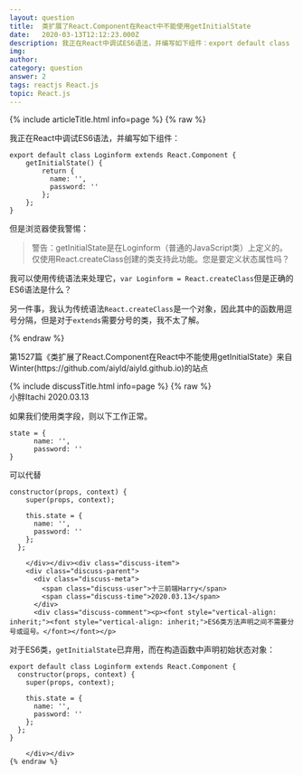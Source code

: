 ```yaml
---
layout: question
title:  类扩展了React.Component在React中不能使用getInitialState
date:   2020-03-13T12:12:23.000Z
description: 我正在React中调试ES6语法，并编写如下组件：export default class Loginform extends React.Compo...
img: 
author: 
category: question
answer: 2
tags: reactjs React.js
topic: React.js
---
```

<div class="article-root">
  <div class="article">
    {% include articleTitle.html info=page %}
    {% raw %}
    <div class="article-content"><p><font style="vertical-align: inherit;"><font style="vertical-align: inherit;">我正在React中调试ES6语法，并编写如下组件：</font></font></p>

<pre><code>export default class Loginform extends React.Component {<font></font>
    getInitialState() {<font></font>
        return {<font></font>
          name: '',<font></font>
          password: ''<font></font>
        };<font></font>
    };<font></font>
}<font></font>
</code></pre>

<p><font style="vertical-align: inherit;"><font style="vertical-align: inherit;">但是浏览器使我警惕：</font></font></p>

<blockquote>
  <p><font style="vertical-align: inherit;"><font style="vertical-align: inherit;">警告：getInitialState是在Loginform（普通的JavaScript类）上定义的。</font><font style="vertical-align: inherit;">仅使用React.createClass创建的类支持此功能。</font><font style="vertical-align: inherit;">您是要定义状态属性吗？</font></font></p>
</blockquote>

<p><font style="vertical-align: inherit;"><font style="vertical-align: inherit;">我可以使用传统语法来处理它，</font></font><code>var Loginform = React.createClass</code><font style="vertical-align: inherit;"><font style="vertical-align: inherit;">但是正确的ES6语法是什么？</font></font></p>

<p><font style="vertical-align: inherit;"><font style="vertical-align: inherit;">另一件事，我认为传统语法</font></font><code>React.createClass</code><font style="vertical-align: inherit;"><font style="vertical-align: inherit;">是一个对象，因此其中的函数用逗号分隔，但是对于</font></font><code>extends</code><font style="vertical-align: inherit;"><font style="vertical-align: inherit;">需要分号</font><font style="vertical-align: inherit;">的</font><font style="vertical-align: inherit;">类，我不太了解。</font></font></p></div>
    {% endraw %}
  </div>
  <p class="winter_mark">第1527篇《类扩展了React.Component在React中不能使用getInitialState》来自Winter(https://github.com/aiyld/aiyld.github.io)的站点</p>
  <div class="discuss-wrapper">
    {% include discussTitle.html info=page %}
    {% raw %}
    <div class="discuss-item">
        <div class="discuss-parent">
          <div class="discuss-meta">
            <span class="discuss-user">小胖Itachi</span>
            <span class="discuss-time">2020.03.13</span>
          </div>
          <div class="discuss-comment"><p><font style="vertical-align: inherit;"><font style="vertical-align: inherit;">如果我们使用类字段，则以下工作正常。</font></font></p>

<pre><code>state = {<font></font>
      name: '',<font></font>
      password: ''<font></font>
}<font></font>
</code></pre>

<p><font style="vertical-align: inherit;"><font style="vertical-align: inherit;">可以代替 </font></font></p>

<pre><code>constructor(props, context) {<font></font>
    super(props, context);<font></font>
<font></font>
    this.state = {<font></font>
      name: '',<font></font>
      password: ''<font></font>
    };<font></font>
  };<font></font>
</code></pre></div>
        </div></div><div class="discuss-item">
        <div class="discuss-parent">
          <div class="discuss-meta">
            <span class="discuss-user">十三前端Harry</span>
            <span class="discuss-time">2020.03.13</span>
          </div>
          <div class="discuss-comment"><p><font style="vertical-align: inherit;"><font style="vertical-align: inherit;">ES6类方法声明之间不需要分号或逗号。</font></font></p>

<p><font style="vertical-align: inherit;"><font style="vertical-align: inherit;">对于ES6类，</font></font><code>getInitialState</code><font style="vertical-align: inherit;"><font style="vertical-align: inherit;">已弃用，而在构造函数中声明初始状态对象：</font></font></p>

<pre><code>export default class Loginform extends React.Component {<font></font>
  constructor(props, context) {<font></font>
    super(props, context);<font></font>
<font></font>
    this.state = {<font></font>
      name: '',<font></font>
      password: ''<font></font>
    };<font></font>
  };<font></font>
}<font></font>
</code></pre></div>
        </div></div>
    {% endraw %}
  </div>
<div>
